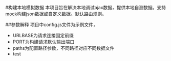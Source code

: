#构建本地模拟数据
本项目旨在解决本地调试ajax数据，提供本地自测数据。支持<a href="http://mockjs.com/" target="_blank">mock</a>构建json数据或自定义数据。默认路由规则。

##参数解释
项目中config.js文件为示例文件，
* URLBASE为请求连接固定前缀
* PORT为构建请求默认输出端口
* paths为配置路径参数，不同路径对应不同数据文件
* test
